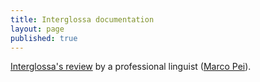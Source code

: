 ```yaml
---
title: Interglossa documentation
layout: page
published: true
---
```



[Interglossa's review](interglossa/mario-a-pei-s-review-hogben.md) by a professional linguist ([Marco Pei](https://en.wikipedia.org/wiki/Mario_Pei)).